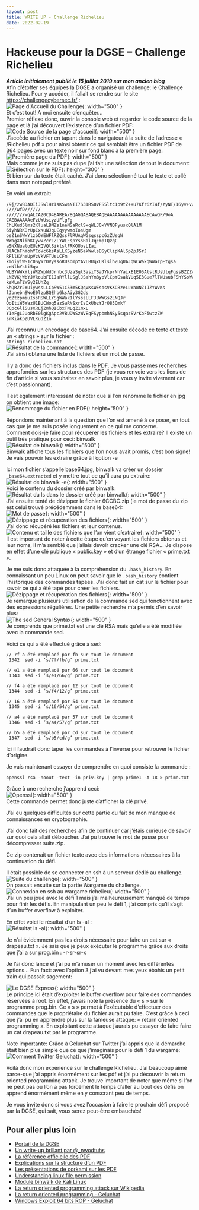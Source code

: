 ```yaml
---
layout: post
title: WRITE UP - Challenge Richelieu
date: 2022-02-19
---
```


# Hackeuse pour la DGSE – Challenge Richelieu

***Article initialement publié le 15 juillet 2019 sur mon ancien blog***  
Afin d’étoffer ses équipes la DGSE a organisé un challenge: le Challenge Richelieu.
Pour y accéder, il fallait se rendre sur le site https://challengecybersec.fr/ :  
![Page d'Accueil du Challenge](/img/accueil-richelieu.png){: width="500" }  
Et c’est tout! A moi ensuite d’enquêter…  
Premier réflexe donc, ouvrir la console web et regarder le code source de la page et là j’ai découvert l’existence d’un fichier PDF:  
![Code Source de la page d'accueil](/img/code-source-richelieu.png){: width="500" }  
J’accède au fichier en tapant dans le navigateur à la suite de l’adresse « /Richelieu.pdf » pour ainsi obtenir ce qui semblait être un fichier PDF de 364 pages avec un texte noir sur fond blanc à la première page:  
![Première page du PDF](/img/premiere-page-pdf-richelieu.png){: width="500" }  
Mais comme je ne suis pas dupe j’ai fait une sélection de tout le document:  
![Sélection sur le PDF](/img/selection-pdf-richelieu.png){: height="300" }  
Et bien sur du texte était caché. J’ai donc sélectionné tout le texte et collé dans mon notepad préféré.

En voici un extrait:  
```
/9j/2wBDADIiJSwlHzIsKSw4NTI7S31RS0VFS5ltc1p9tZ++u7Kfr6zI4f/zyNT/16yv+v/9//// ////wfD//////
///////wgALCA20CD4BAREA/8QAGQABAQEBAQEAAAAAAAAAAAAAAAECAwQF/9oA CAEBAAAAAeFzUWUsiyzUFlgFg
ChLKud5lms2KluaLBNZs1neNSaRclSxqWLJ0xYVNQFyusxQlA1M 6iyhNRKQrUpCxKuNJqUEqyywmoIosUgm
osZ1nSWxYlzbOYEWFlRZQssFlRUAqWGsgsspc6zZUsqW WWagXNlihKCywVZcrLZLYWLEspYssRalJqEmpTQzqC
aSNXNualoEUzKQVQlSiklslFRKOUosLIai UlAChFhYohYCoVc6ksAsLLKSyzeNSakWwlsBSyClipKAlSpZpJSrJ
RFllKVneUpVzVkVFTUsLCFm kmoiyiWS1c0SyWrOVyssoRUsompYAVLBUqxLKlslhZUqUAJqWCWakqWWazpEtgsa
zrNlhYsti5qw WLBYWWxYljWRZWpWdJrnbc3UzaSqlSasiTSaJYkprNhYaixE1E05AlslRUsUlqFgssBZZZvBYsWL 
LNZVKjWbYJVkoubFE1JaRYllUSglJSahYm8ypVlCpYGsakVUq5E3Gue7lTNUsubFShYSoWWGoms6 ksKLnTiWSy2EUhZq
ShQRZrJYUiywssLLCpSW51C53m5KQqVKsWEsosVKXO8zeLLWaWNZ1JZYWVKs lJbnebnSWoE0lzpBQEhbGksAiy3G2ds
yqZtzpmiuIssRSWLLYSgWWak1lYsssLLFJUWWGs2LNQJr OoItiW5WazU1BUCWoq5azSaRNSxrIsCxUbzYJrO83OmkY
3Cpc6li5usXRLjZmhQICbxTNLqZ1mxL Y1eFgLJUoRbE0lgKgApc2VBUDWSzWVEqFSypbmhNSy5sqazSVrKoFiwtzZW
srKiakpZUVLKudZ1n 
```
J’ai reconnu un encodage de base64. J’ai ensuite décodé ce texte et testé un « strings » sur le fichier :  
`strings richelieu.dat`  
![Résultat de la commande](/img/strings-richelieu.png){: width="500" }  
J’ai ainsi obtenu une liste de fichiers et un mot de passe.

Il y a donc des fichiers inclus dans le PDF. Je vous passe mes recherches approfondies sur les structures des PDF (je vous renvoie vers les liens de fin d’article si vous souhaitez en savoir plus, je vous y invite vivement car c’est passionnant).

Il est également intéressant de noter que si l’on renomme le fichier en jpg on obtient une image:  
![Renommage du fichier en PDF](/img/richelieu-image.jpg){: height="500" }  

Répondons maintenant à la question que l’on est amené à se poser, en tout cas que je me suis posée longuement en ce qui me concerne.  
Comment dois-je faire pour récupérer les fichiers et les extraire? Il existe un outil très pratique pour ceci: binwalk  
![Résultat de binwalk](/img/binwalk-richelieu.png){: width="500" }  
Binwalk affiche tous les fichiers que l’on nous avait promis, c’est bon signe! Je vais pouvoir les extraire grâce à l’option -e

Ici mon fichier s’appelle base64.jpg, binwalk va créer un dossier `_base64.extracted` et y mettre tout ce qu’il aura pu extraire:  
![Résultat de binwalk -e](/img/binwalk-e-richelieu.png){: width="500" }  
Voici le contenu du dossier créé par binwalk:  
![Résultat du ls dans le dossier créé par binwalk](/img/ls-binwalk-richelieu.png){: width="500" }  
J’ai ensuite tenté de dézipper le fichier 6CCBC.zip (le mot de passe du zip est celui trouvé précédemment dans le base64:  
![Mot de passe](/img/mot-de-passe-richelieu.png){: width="500" }  
![Dézippage et récupération des fichiers](/img/dezip-richelieu.png){: width="500" }  
J’ai donc récupéré les fichiers et leur contenus.  
![Contenu et taille des fichiers que l’on vient d’extraire](/img/content-size-richelieu.png){: width="500" }  
Il est important de noter à cette étape qu’en voyant les fichiers obtenus et leur noms, il m’a semblé que j’allais devoir cracker une clé RSA… Je dispose en effet d’une clé publique « public.key » et d’un étrange fichier « prime.txt ».

Je me suis donc attaquée à la compréhension du `.bash_history`. En connaissant un peu Linux on peut savoir que le `.bash_history` contient l’historique des commandes tapées. J’ai donc fait un cat sur le fichier pour savoir ce qui a été tapé pour créer les fichiers.  
![Dézippage et récupération des fichiers](/img/cat-bash-history-richelieu.png){: width="500" }  
Je remarque plusieurs utilisation de la commande sed qui fonctionnent avec des expressions régulières. Une petite recherche m’a permis d’en savoir plus:  
![The sed General Syntax](/img/sed-syntax-richelieu.png){: width="500" }  
Je comprends que prime.txt est une clé RSA mais qu’elle a été modifiée avec la commande sed.

Voici ce qui a été effectué grâce à sed:  

```
// 7f a été remplacé par fb sur tout le document
 1342  sed -i ‘s/7f/fb/g’ prime.txt

// e1 a été remplacé par 66 sur tout le document 
 1343  sed -i ‘s/e1/66/g’ prime.txt

// f4 a été remplacé par 12 sur tout le document
 1344  sed -i ‘s/f4/12/g’ prime.txt

// 16 a été remplacé par 54 sur tout le document
 1345  sed -i ‘s/16/54/g’ prime.txt

// a4 a été remplacé par 57 sur tout le document
 1346  sed -i ‘s/a4/57/g’ prime.txt

// b5 a été remplacé par cd sur tout le document
 1347  sed -i ‘s/b5/cd/g’ prime.txt
```

Ici il faudrait donc taper les commandes à l’inverse pour retrouver le fichier d’origine.

Je vais maintenant essayer de comprendre en quoi consiste la commande : 
```
openssl rsa -noout -text -in priv.key | grep prime1 -A 18 > prime.txt
```
Grâce à une recherche j’apprend ceci:  
![Openssl](/img/openssl-rsa-richelieu.png){: width="500" }  
Cette commande permet donc juste d’afficher la clé privé.

J’ai eu quelques difficultés sur cette partie du fait de mon manque de connaissances en cryptographie.

J’ai donc fait des recherches afin de continuer car j’étais curieuse de savoir sur quoi cela allait déboucher. J’ai pu trouver le mot de passe pour décompresser suite.zip.

Ce zip contenait un fichier texte avec des informations nécessaires à la continuation du défi.

Il était possible de se connecter en ssh à un serveur dédié au challenge.  
![Suite du challenge](/img/suite-challenge-richelieu.png){: width="500" }  
On passait ensuite sur la partie Wargame du challenge.  
![Connexion en ssh au wargame richelieu](/img/ssh-wargame-richelieu.png){: width="500" }  
J’ai un peu joué avec le défi 1 mais j’ai malheureusement manqué de temps pour finir les défis. En manipulant un peu le défi 1, j’ai compris qu’il s’agit d’un buffer overflow à exploiter.

En effet voici le résultat d’un ls -al :  
![Résultat ls -al](/img/cmd-ls-al-richelieu.png){: width="500" }  

Je n’ai évidemment pas les droits nécessaire pour faire un cat sur « drapeau.txt ». Je sais que je peux exécuter le programme grâce aux droits que j’ai a sur prog.bin : -r-sr-sr-x

Je l’ai donc lancé et j’ai pu m’amuser un moment avec les différentes options… Fun fact: avec l’option 3 j’ai vu devant mes yeux ébahis un petit train qui passait sagement:

![Le DGSE Express](/img/express-dgse-richelieu.png){: width="500" }  
Le principe ici était d’exploiter le buffer overflow pour faire des commandes réservées à root. En effet, j’avais noté la présence du « s » sur le programme prog.bin. Ce « s » permet à l’exécutable d’effectuer des commandes que le propriétaire du fichier aurait pu faire. C’est grâce à ceci que j’ai pu en apprendre plus sur la fameuse attaque: « return oriented programming ». En exploitant cette attaque j’aurais pu essayer de faire faire un cat drapeau.txt par le programme.

Note importante: Grâce à Geluchat sur Twitter j’ai appris que la démarche était bien plus simple que ce que j’imaginais pour le défi 1 du wargame:  
![Comment Twitter Geluchat](/img/geluchat-richelieu.png){: width="500" }  

Voilà donc mon expérience sur le challenge Richelieu. 
J’ai beaucoup aimé parce-que j’ai appris énormément sur les pdf et j’ai pu découvrir la return oriented programming attack. Je trouve important de noter que même si l’on ne peut pas ou l’on a pas forcément le temps d’aller au bout des défis on apprend énormément même en y conscrant peu de temps.

Je vous invite donc si vous avez l’occasion à faire le prochain défi proposé par la DGSE, qui sait, vous serez peut-être embauchés!

## Pour aller plus loin

- [Portail de la DGSE](https://www.defense.gouv.fr/dgse/)
- [Un write-up brillant par @_nwodtuhs](https://inshallhack.org/richelieu_dgse_2019/)
- [La référence officielle des PDF](https://www.adobe.com/devnet/pdf/pdf_reference.html)
- [Explications sur la structure d’un PDF](https://resources.infosecinstitute.com/pdf-file-format-basic-structure/#gref)
- [Les présentations de corkami sur les PDF](https://github.com/corkami/docs/blob/master/talks.md#portable-document-format)
- [Understanding linux file permission](https://www.linux.com/learn/understanding-linux-file-permissions)
- [Module binwalk de Kali Linux](https://tools.kali.org/forensics/binwalk)
- [La return oriented programming attack sur Wikipedia](https://web.archive.org/web/20210411045400/https://fr.wikipedia.org/wiki/Return-oriented_programming)
- [La return oriented programming - Geluchat](https://www.dailysecurity.fr/return_oriented_programming/)
- [Windows Exploit 64 bits ROP - Geluchat](https://www.dailysecurity.fr/windows_exploit_64_bits_rop/)

